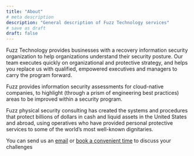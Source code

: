 ```yaml
---
title: "About"
# meta description
description: "General description of Fuzz Technology services"
# save as draft
draft: false
---
```


Fuzz Technology provides businesses with a recovery information security organization to help organizations understand their security posture. Our team executes quickly on organizational and protective strategy, and helps you replace us with qualified, empowered executives and managers to carry the program forward.

Fuzz provides information security assessments for cloud-native companies, to highlight (through a prism of engineering best practices) areas to be improved within a security program. 

Fuzz physical security consulting has created the systems and procedures that protect billions of dollars in cash and liquid assets in the United States and abroad, using operatives who have provided personal protective services to some of the world’s most well-known dignitaries.

You can send us an [email](/contact) or [book a convenient time](https://calendly.com/fuzztechnology) to discuss your challenges
